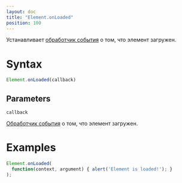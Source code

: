 ```yaml
---
layout: doc
title: "Element.onLoaded"
position: 100
---
```


Устанавливает [обработчик события](../../Script/) о том, что элемент загружен.

# Syntax

```js
Element.onLoaded(callback)
```

## Parameters

`callback`

[Обработчик события](../../Script/) о том, что элемент загружен.

# Examples

```js
Element.onLoaded(
  function(context, argument) { alert('Element is loaded!'); }
);
```
